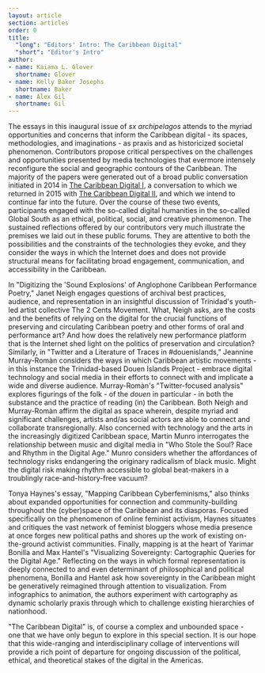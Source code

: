 ```yaml
---
layout: article
section: articles
order: 0
title: 
  "long": "Editors' Intro: The Caribbean Digital"
  "short": "Editor's Intro"
author: 
- name: Kaiama L. Glover
  shortname: Glover
- name: Kelly Baker Josephs
  shortname: Baker
- name: Alex Gil
  shortname: Gil
---
```



The essays in this inaugural issue of *sx archipelagos* attends to the myriad opportunities and concerns that inform the Caribbean digital - its spaces, methodologies, and imaginations - as praxis and as historicized societal phenomenon. Contributors propose critical perspectives on the challenges and opportunities presented by media technologies that evermore intensely reconfigure the social and geographic contours of the Caribbean. The majority of the papers were generated out of a broad public conversation initiated in 2014 in [The Caribbean Digital I](https://wayback.archive-it.org/1914/20151224034027/http://caribbeandigital.cdrs.columbia.edu/), a conversation to which we returned in 2015 with [The Caribbean Digital II](http://caribbeandigitalnyc.net/2015/), and which we intend to continue far into the future. Over the course of these two events, participants engaged with the so-called digital humanities in the so-called Global South as an ethical, political, social, and creative phenomenon. The sustained reflections offered by our contributors very much illustrate the premises we laid out in these public forums. They are attentive to both the possibilities and the constraints of the technologies they evoke, and they consider the ways in which the Internet does and does not provide structural means for facilitating broad engagement, communication, and accessibility in the Caribbean.

In "Digitizing the 'Sound Explosions' of Anglophone Caribbean Performance Poetry," Janet Neigh engages questions of archival best practices, audience, and representation in an insightful discussion of Trinidad's youth-led artist collective The 2 Cents Movement. What, Neigh asks, are the costs and the benefits of relying on the digital for the crucial functions of preserving and circulating Caribbean poetry and other forms of oral and performance art? And how does the relatively new performance platform that is the Internet shed light on the politics of preservation and circulation? Similarly, in "Twitter and a Literature of Traces in #douenislands," Jeannine Murray-Romàn considers the ways in which Caribbean artistic movements - in this instance the Trinidad-based Douen Islands Project - embrace digital technology and social media in their efforts to connect with and implicate a wide and diverse audience. Murray-Romàn's "Twitter-focused analysis" explores figurings of the folk - of the *douen* in particular - in both the substance and the practice of reading (in) the Caribbean. Both Neigh and Murray-Romàn affirm the digital as space wherein, despite myriad and significant challenges, artists and/as social actors are able to connect and collaborate transregionally. Also concerned with technology and the arts in the increasingly digitized Caribbean space, Martin Munro interrogates the relationship between music and digital media in "Who Stole the Soul? Race and Rhythm in the Digital Age." Munro considers whether the affordances of technology risks endangering the originary radicalism of black music. Might the digital risk making rhythm accessible to global beat-makers in a troublingly race-and-history-free vacuum?


Tonya Haynes's essay, "Mapping Caribbean Cyberfeminisms," also thinks about expanded opportunities for connection and community-building throughout the (cyber)space of the Caribbean and its diasporas. Focused specifically on the phenomenon of online feminist activism, Haynes situates and critiques the vast network of feminist bloggers whose media presence at once forges new political paths and shores up the work of existing on-the-ground activist communities. Finally, mapping is at the heart of Yarimar Bonilla and Max Hantel's "Visualizing Sovereignty: Cartographic Queries for the Digital Age." Reflecting on the ways in which formal representation is deeply connected to and even determinant of philosophical and political phenomena, Bonilla and Hantel ask how sovereignty in the Caribbean might be generatively reimagined through attention to visualization. From infographics to animation, the authors experiment with cartography as dynamic scholarly praxis through which to challenge existing hierarchies of nationhood.


"The Caribbean Digital" is, of course a complex and unbounded space - one that we have only begun to explore in this special section. It is our hope that this wide-ranging and interdisciplinary collage of interventions will provide a rich point of departure for ongoing discussion of the political, ethical, and theoretical stakes of the digital in the Americas.
